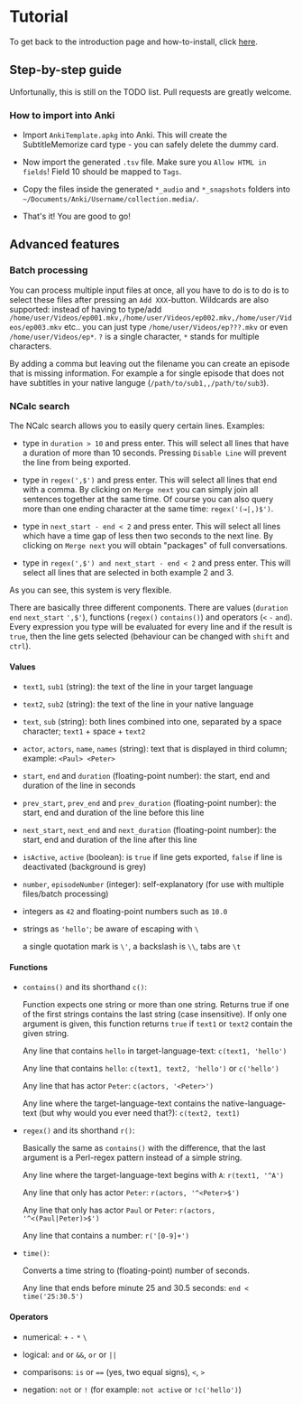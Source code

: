 # Tutorial
To get back to the introduction page and how-to-install, click [here](README.md).

## Step-by-step guide
Unfortunally, this is still on the TODO list. Pull requests are greatly welcome.

### How to import into Anki
-   Import `AnkiTemplate.apkg` into Anki. This will create the SubtitleMemorize card type - you can safely delete the dummy card.

-   Now import the generated `.tsv` file. Make sure you `Allow HTML in fields`! Field 10 should be mapped to `Tags`.

-   Copy the files inside the generated `*_audio` and `*_snapshots` folders into `~/Documents/Anki/Username/collection.media/`.

-   That's it! You are good to go!

## Advanced features
### Batch processing
You can process multiple input files at once, all you have to do is to do is to select these files after pressing an `Add XXX`-button. Wildcards are also supported: instead of having to type/add `/home/user/Videos/ep001.mkv,/home/user/Videos/ep002.mkv,/home/user/Videos/ep003.mkv` etc.. you can just type `/home/user/Videos/ep???.mkv` or even `/home/user/Videos/ep*`. `?` is a single character, `*` stands for multiple characters.

By adding a comma but leaving out the filename you can create an episode that is missing information. For example a for single episode that does not have subtitles in your native languge (`/path/to/sub1,,/path/to/sub3`).


### NCalc search
The NCalc search allows you to easily query certain lines. Examples:

-   type in `duration > 10` and press enter. This will select all lines that
have a duration of more than 10 seconds. Pressing `Disable Line` will prevent the line from being exported.

-   type in `regex(',$')` and press enter. This will select all lines that end with a comma. By clicking on `Merge next` you can simply join all sentences together at the same time. Of course you can also query more than one ending character at the same time: `regex('(→|,)$')`.

-   type in `next_start - end < 2` and press enter. This will select all lines which have a time gap of less then two seconds to the next line. By clicking on `Merge next` you will obtain "packages" of full conversations.

-   type in `regex(',$') and next_start - end < 2` and press enter. This will select all lines that are selected in both example 2 and 3.

As you can see, this system is very flexible.

There are basically three different components. There are values (`duration` `end` `next_start` `',$'`), functions (`regex()` `contains()`) and operators (`<` `-` `and`). Every expression you type will be evaluated for every line and if the result is `true`, then the line gets selected (behaviour can be changed with `shift` and `ctrl`).

#### Values


-   `text1`, `sub1` (string): the text of the line in your target language

-   `text2`, `sub2` (string): the text of the line in your native language

-   `text`, `sub` (string): both lines combined into one, separated by a space character; `text1` + space  + `text2`

-   `actor`, `actors`, `name`, `names` (string): text that is displayed in third column; example: `<Paul> <Peter>`

-   `start`, `end` and `duration` (floating-point number): the start, end and duration of the line in seconds

-   `prev_start`, `prev_end` and `prev_duration` (floating-point number): the start, end and duration of the line before this line

-   `next_start`, `next_end` and `next_duration` (floating-point number): the start, end and duration of the line after this line

-   `isActive`, `active` (boolean): is `true` if line gets exported, `false` if line is deactivated (background is grey)

-   `number`, `episodeNumber` (integer): self-explanatory (for use with multiple files/batch processing)

-   integers as `42` and floating-point numbers such as `10.0`

-   strings as `'hello'`; be aware of escaping with `\`

    a single quotation mark is ``\'``, a backslash is `\\`, tabs are `\t`

#### Functions

-   `contains()` and its shorthand `c()`:

    Function expects one string or more than one string. Returns true if one of the first strings contains the last string (case insensitive). If only one argument is given, this function returns `true` if `text1` or `text2` contain the given string.

    Any line that contains `hello` in target-language-text: `c(text1, 'hello')`

    Any line that contains `hello`: `c(text1, text2, 'hello')` or `c('hello')`

    Any line that has actor `Peter`: `c(actors, '<Peter>')`

    Any line where the target-language-text contains the native-language-text (but why would you ever need that?): `c(text2, text1)`

-   `regex()` and its shorthand `r()`:

    Basically the same as `contains()` with the difference, that the last argument is a Perl-regex pattern instead of a simple string.

    Any line where the target-language-text begins with `A`: `r(text1, '^A')`

    Any line that only has actor `Peter`: `r(actors, '^<Peter>$')`

    Any line that only has actor `Paul` or `Peter`: `r(actors, '^<(Paul|Peter)>$')`

    Any line that contains a number: `r('[0-9]+')`

-   `time()`:

    Converts a time string to (floating-point) number of seconds.

    Any line that ends before minute 25 and 30.5 seconds: `end < time('25:30.5')`

#### Operators
-   numerical: `+` `-` `*` `\`

-   logical: `and` or `&&`, `or` or `||`

-   comparisons: `is` or `==` (yes, two equal signs), `<`, `>`

-   negation: `not` or `!` (for example: `not active` or `!c('hello')`)
